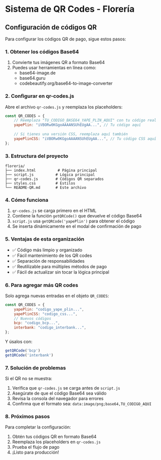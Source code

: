 # Sistema de QR Codes - Florería

## Configuración de códigos QR

Para configurar los códigos QR de pago, sigue estos pasos:

### 1. Obtener los códigos Base64

1. Convierte tus imágenes QR a formato Base64
2. Puedes usar herramientas en línea como:
   - base64-image.de
   - base64.guru
   - codebeautify.org/base64-to-image-converter

### 2. Configurar en qr-codes.js

Abre el archivo `qr-codes.js` y reemplaza los placeholders:

```javascript
const QR_CODES = {
    // Reemplaza "TU_CODIGO_BASE64_YAPE_PLIN_AQUI" con tu código real
    yapePlin: "iVBORw0KGgoAAAANSUhEUgAA...", // Tu código aquí
    
    // Si tienes una versión CSS, reemplaza aquí también
    yapePlinCSS: "iVBORw0KGgoAAAANSUhEUgAA...", // Tu código CSS aquí
};
```

### 3. Estructura del proyecto

```
floreria/
├── index.html          # Página principal
├── script.js          # Lógica principal
├── qr-codes.js        # Códigos QR separados
├── styles.css         # Estilos
└── README-QR.md       # Este archivo
```

### 4. Cómo funciona

1. `qr-codes.js` se carga primero en el HTML
2. Contiene la función `getQRCode()` que devuelve el código Base64
3. `script.js` usa `getQRCode('yapePlin')` para obtener el código
4. Se inserta dinámicamente en el modal de confirmación de pago

### 5. Ventajas de esta organización

- ✅ Código más limpio y organizado
- ✅ Fácil mantenimiento de los QR codes
- ✅ Separación de responsabilidades
- ✅ Reutilizable para múltiples métodos de pago
- ✅ Fácil de actualizar sin tocar la lógica principal

### 6. Para agregar más QR codes

Solo agrega nuevas entradas en el objeto `QR_CODES`:

```javascript
const QR_CODES = {
    yapePlin: "codigo_yape_plin...",
    yapePlinCSS: "codigo_css...",
    // Nuevos códigos
    bcp: "codigo_bcp...",
    interbank: "codigo_interbank...",
};
```

Y úsalos con:
```javascript
getQRCode('bcp')
getQRCode('interbank')
```

### 7. Solución de problemas

Si el QR no se muestra:
1. Verifica que `qr-codes.js` se carga antes de `script.js`
2. Asegúrate de que el código Base64 sea válido
3. Revisa la consola del navegador para errores
4. Confirma que el formato sea: `data:image/png;base64,TU_CODIGO_AQUI`

### 8. Próximos pasos

Para completar la configuración:
1. Obtén tus códigos QR en formato Base64
2. Reemplaza los placeholders en `qr-codes.js`
3. Prueba el flujo de pago
4. ¡Listo para producción!